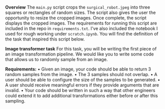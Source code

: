 **Overview**
The `main.py` script crops the `surgical_robot.jpeg` into three squares or rectangles of random sizes.
The script also gives the user the opportunity to resize the cropped images.
Once complete, the script displays the cropped images.
The requirements for running this script are included in the repo in `requirements.txt`.
I've also included the notebook I used for rough working under `scratch.ipynb`.
You will find the definition of the task that inspired this script below.

**Image transformer task**
For this task, you will be writing the first piece of an image transformation pipeline.
We would like you to write some code that allows us to randomly sample from an image.

**Requirements:**
• Given an image, your code should be able to return 3 random samples from the image.
• The 3 samples should not overlap. • A user should be able to configure the size of the samples to be generated.
• A user should receive meaningful errors if they provide arguments that are invalid.
• Your code should be written in such a way that other engineers could extend it to add additional transformations either before or after this sampling.
